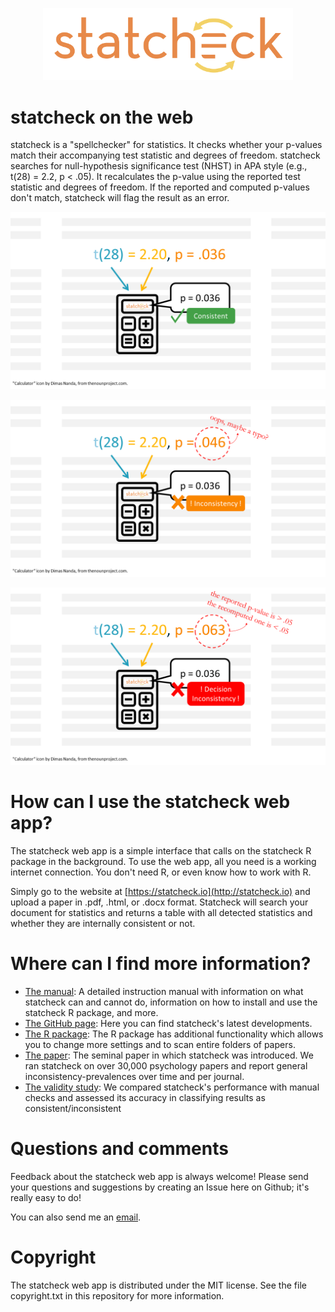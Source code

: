 
<p align="center">
  <img width="400px" src="https://github.com/MicheleNuijten/statcheck-web/raw/main/www/img/statcheck.png"</img>
</p>


# statcheck on the web

statcheck is a "spellchecker" for statistics. It checks whether your p-values match their accompanying test statistic and degrees of freedom. statcheck searches for null-hypothesis significance test (NHST) in APA style (e.g., t(28) = 2.2, p < .05). It recalculates the p-value using the reported test statistic and degrees of freedom. If the reported and computed p-values don't match, statcheck will flag the result as an error.

<p align="center">
  <img max-width="600px" src="https://github.com/MicheleNuijten/statcheck-web/raw/main/www/img/faq-consistent.png"</img>
</p>

<p align="center">
  <img max-width="600px" src="https://github.com/MicheleNuijten/statcheck-web/raw/main/www/img/faq-inconsistent.png"</img>
</p>

<p align="center">
  <img max-width="600px" src="https://github.com/MicheleNuijten/statcheck-web/raw/main/www/img/faq-decision-inconsistent.png"</img>
</p>

# How can I use the statcheck web app?

The statcheck web app is a simple interface that calls on the statcheck R package in the background. To use the web app, all you need is a working internet connection. You don't need R, or even know how to work with R.

Simply go to the website at [https://statcheck.io](http://statcheck.io) and upload a paper in .pdf, .html, or .docx format. Statcheck will search your document for statistics and returns a table with all detected statistics and whether they are internally consistent or not. 

# Where can I find more information?

* <a href="https://rpubs.com/michelenuijten/statcheckmanual" target="_blank">The 
        	  manual</a>: A detailed instruction manual with information on what 
        	  statcheck can and cannot do, information on how to install and use 
        	  the statcheck R package, and more.
* <a href="https://github.com/MicheleNuijten/statcheck" target="_blank">The GitHub 
        	  page</a>: Here you can find statcheck's latest developments.
* <a href="http://cran.r-project.org/web/packages/statcheck/" target="_blank">The R 
        	  package</a>: The R package has additional functionality which 
        	  allows you to change more settings and to scan entire folders of 
        	  papers.
* <a href="https://doi.org/10.3758/s13428-015-0664-2" target="_blank">
        	  The paper</a>: The seminal paper in which statcheck was introduced. 
        	  We ran statcheck on over 30,000 psychology papers and report 
        	  general inconsistency-prevalences over time and per journal.
* <a href="https://psyarxiv.com/tcxaj/" target="_blank">The validity study</a>: We 
        	  compared statcheck's performance with manual checks and assessed 
        	  its accuracy in classifying results as consistent/inconsistent

# Questions and comments

Feedback about the statcheck web app is always welcome! Please send
your questions and suggestions by creating an Issue here on Github; it's really
easy to do!

You can also send me an <a href="mailto:m.b.nuijten@tilburguniversity.edu">email</a>. 

# Copyright

The statcheck web app is distributed under the MIT license. See the file
copyright.txt in this repository for more information.
